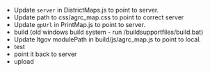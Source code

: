 - Update `server` in DistrictMaps.js to point to server.
- Update path to css/agrc_map.css to point to correct server
- Update `gpUrl` in PrintMap.js to point to server.
- build (old windows build system - run /buildsupportfiles/build.bat)
- Update ltgov modulePath in build/js/agrc_map.js to point to local.
- test
- point it back to server
- upload